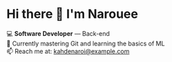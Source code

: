 # Hi there 👋 I'm Narouee

💻 **Software Developer** — Back-end  
🌱 Currently mastering Git and learning the basics of ML  
📫 Reach me at: kahdenaroi@example.com  


<!--
**naro-e/naro-e** is a ✨ _special_ ✨ repository because its `README.md` (this file) appears on your GitHub profile.

Here are some ideas to get you started:

- 🔭 I’m currently working on ...
- 🌱 I’m currently learning ...
- 👯 I’m looking to collaborate on ...
- 🤔 I’m looking for help with ...
- 💬 Ask me about ...
- 📫 How to reach me: ...
- 😄 Pronouns: ...
- ⚡ Fun fact: ...
-->
